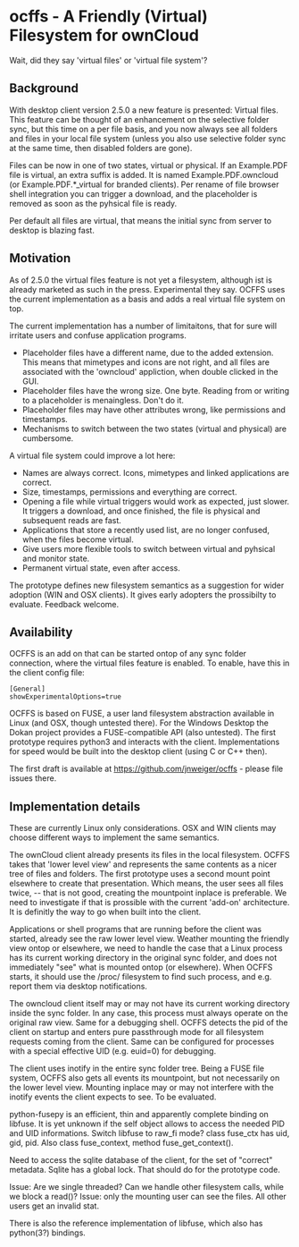 # ocffs - A Friendly (Virtual) Filesystem for ownCloud

Wait, did they say 'virtual files' or 'virtual file system'?

## Background

With desktop client version 2.5.0 a new feature is presented: Virtual files.
This feature can be thought of an enhancement on the selective folder sync, but
this time on a per file basis, and you now always see all folders and files in
your local file system (unless you also use selective folder sync at the same
time, then disabled folders are gone).

Files can be now in one of two states, virtual or physical. If an Example.PDF
file is virtual, an extra suffix is added. It is named
Example.PDF.owncloud (or Example.PDF.*_virtual for branded clients). Per rename
of file browser shell integration you can trigger a download, and the
placeholder is removed as soon as the pyhsical file is ready.

Per default all files are virtual, that means the initial sync from server to desktop is blazing fast.

## Motivation

As of 2.5.0 the virtual files feature is not yet a filesystem, although ist is
already marketed as such in the press. Experimental they say. OCFFS uses the
current implementation as a basis and adds a real virtual file system on top.

The current implementation has a number of limitaitons, that for sure will 
irritate users and confuse application programs.

* Placeholder files have a different name, due to the added extension.
  This means that mimetypes and icons are not right, and all files are associated
  with the 'owncloud' appliction, when double clicked in the GUI.
* Placeholder files have the wrong size. One byte.
  Reading from or writing to a placeholder is menaingless. Don't do it.
* Placeholder files may have other attributes wrong, like permissions and timestamps.
* Mechanisms to switch between the two states (virtual and physical) are cumbersome.
  
A virtual file system could improve a lot here:

* Names are always correct. Icons, mimetypes and linked applications are correct.
* Size, timestamps, permissions and everything are correct.
* Opening a file while virtual triggers would work as expected, just slower.
  It triggers a download, and once finished, the file is physical and subsequent reads are fast.
* Applications that store a recently used list, are no longer confused, when the files become virtual.
* Give users more flexible tools to switch between virtual and pyhsical and monitor state.
* Permanent virtual state, even after access.

The prototype defines new filesystem semantics as a suggestion for wider adoption (WIN and OSX clients).
It gives early adopters the prossibilty to evaluate. Feedback welcome.

## Availability

OCFFS is an add on that can be started ontop of any sync folder connection, where the virtual files feature is enabled. To enable, have this in the client config file:

    [General]
    showExperimentalOptions=true

OCFFS is based on FUSE, a user land filesystem abstraction available in Linux (and OSX, though untested there).
For the Windows Desktop the Dokan project provides a FUSE-compatible API (also untested).
The first prototype requires python3 and interacts with the client. Implementations for speed would be built into the desktop client (using C or C++ then).

The first draft is available at https://github.com/jnweiger/ocffs - please file issues there.

## Implementation details

These are currently Linux only considerations. OSX and WIN clients may choose
different ways to implement the same semantics. 

The ownCloud client already presents its files in the local filesystem. OCFFS
takes that 'lower level view' and represents the same contents as a nicer tree
of files and folders.  The first prototype uses a second mount point elsewhere
to create that presentation. Which means, the user sees all files twice, --
that is not good, creating the mountpoint inplace is preferable. We need to
investigate if that is prossible with the current 'add-on' architecture. It is
definitly the way to go when built into the client. 

Applications or shell programs that are running before the client was started,
already see the raw lower level view. Weather mounting the friendly view ontop
or elsewhere, we need to handle the case that a Linux process has its current
working directory in the original sync folder, and does not immediately "see"
what is mounted ontop (or elsewhere). When OCFFS starts, it should use the
/proc/ filesystem to find such process, and e.g. report them via desktop
notifications.

The owncloud client itself may or may not have its current working directory
inside the sync folder. In any case, this process must always operate on the
original raw view. Same for a debugging shell. OCFFS detects the pid of the
client on startup and enters pure passthrough mode for all filesystem requests
coming from the client. Same can be configured for processes with a special
effective UID (e.g. euid=0) for debugging.

The client uses inotify in the entire sync folder tree. Being a FUSE file
system, OCFFS also gets all events its mountpoint, but not necessarily on the
lower level view. Mounting inplace may or may not interfere with the inotify
events the client expects to see. To be evaluated.

python-fusepy is an efficient, thin and apparently complete binding on libfuse. 
It is yet unknown if the self object allows to access 
the needed PID and UID informations. Switch libfuse to raw_fi mode?
class fuse_ctx has uid, gid, pid. Also class fuse_context, method fuse_get_context().

Need to access the sqlite database of the client, for the set of "correct" metadata.
Sqlite has a global lock. That should do for the prototype code.

Issue: Are we single threaded? Can we handle other filesystem calls, while we 
block a read()?
Issue: only the mounting user can see the files. All other users get an invalid stat.

There is also the reference implementation of libfuse, which also has python(3?) bindings.


